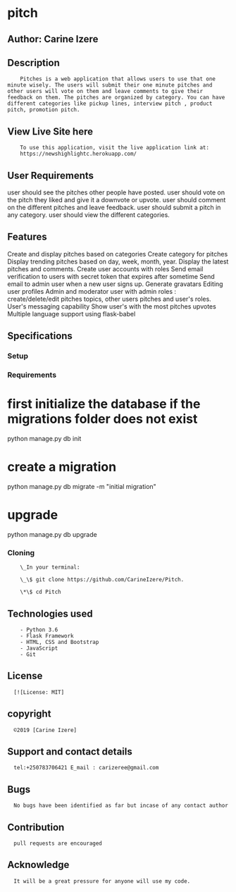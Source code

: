 # pitch

## Author: Carine Izere

## Description

        Pitches is a web application that allows users to use that one minute wisely. The users will submit their one minute pitches and other users will vote on them and leave comments to give their feedback on them. The pitches are organized by category. You can have different categories like pickup lines, interview pitch , product pitch, promotion pitch.

## View Live Site here

        To use this application, visit the live application link at:
        https://newshighlightc.herokuapp.com/

## User Requirements

user should see the pitches other people have posted.
user should vote on the pitch they liked and give it a downvote or upvote.
user should comment on the different pitches and leave feedback.
user should submit a pitch in any category.
user should view the different categories.

## Features

Create and display pitches based on categories
Create category for pitches
Display trending pitches based on day, week, month, year.
Display the latest pitches and comments.
Create user accounts with roles
Send email verification to users with secret token that expires after sometime
Send email to admin user when a new user signs up.
Generate gravatars
Editing user profiles
Admin and moderator user with admin roles : create/delete/edit pitches topics, other users pitches and user's roles.
User's messaging capability
Show user's with the most pitches upvotes
Multiple language support using flask-babel

## Specifications

### Setup

### Requirements

# first initialize the database if the migrations folder does not exist

python manage.py db init

# create a migration

python manage.py db migrate -m "initial migration"

# upgrade

python manage.py db upgrade

### Cloning

        \_In your terminal:

        \_\$ git clone https://github.com/CarineIzere/Pitch.

        \*\$ cd Pitch

## Technologies used

        - Python 3.6
        - Flask Framework
        - HTML, CSS and Bootstrap
        - JavaScript
        - Git

## License

      [![License: MIT]

## copyright

      ©2019 [Carine Izere]

## Support and contact details

      tel:+250783706421 E_mail : carizeree@gmail.com

## Bugs

      No bugs have been identified as far but incase of any contact author

## Contribution

      pull requests are encouraged

## Acknowledge

      It will be a great pressure for anyone will use my code.
